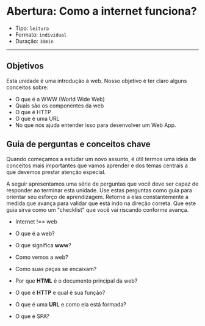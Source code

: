 # Abertura: Como a internet funciona?

- Tipo: `leitura`
- Formato: `individual`
- Duração: `30min`

***

## Objetivos

Esta unidade é uma introdução à web. Nosso objetivo é ter claro alguns conceitos sobre:

- O que é a WWW (World Wide Web)
- Quais são os componentes da web
- O que é HTTP
- O que é uma URL
- No que nos ajuda entender isso para desenvolver um Web App.

## Guia de perguntas e conceitos chave

Quando começamos a estudar um novo assunto, é útil termos uma ideia de conceitos mais importantes que vamos aprender e dos temas centrais a que devemos prestar atenção especial.

A seguir apresentamos uma série de perguntas que você deve ser capaz de responder ao terminar esta unidade. Use estas perguntas como guia para orientar seu esforço de aprendizagem. Retorne a elas constantemente a medida que avança para validar que está indo na direção correta. Que este guia sirva como um "checklist" que você vai riscando conforme avança.

- Internet !== web

- O que é a web?

- O que significa **www**?

- Como vemos a web?

- Como suas peças se encaixam?

- Por que **HTML** é o documento principal da web?

- O que é **HTTP** e qual é sua função?

- O que é uma **URL** e como ela está formada?

- O que é SPA?
